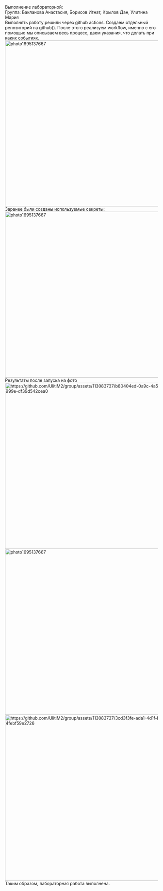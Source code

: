 Выполнение лабораторной: \
Группа: Бакланова Анастасия, Борисов Игнат, Крылов Дан, Улитина Мария \
Выполнять работу решили через github actions. Создаем отдельный репозиторий на github(). После этого реализуем workflow, именно с его помощью мы описываем весь процесс, даем указания, что делать при каких событиях. \
<img width="547" alt="photo1695137667" src="https://github.com/UlitiM2/group/assets/113083737/741e2f06-f645-47e3-bb97-7ce73d1aa797"> \
Заранее были созданы используемые секреты: \
<img width="547" alt="photo1695137667" src="https://github.com/UlitiM2/group/assets/113083737/27ffddbe-a8c7-4eb3-a6b9-231d35e73763"> \
Результаты после запуска на фото \
<img width="547" alt="https://github.com/UlitiM2/group/assets/113083737/b80404ed-0a9c-4a59-999e-df39d542cea0"> \
<img width="547" alt="photo1695137667" src="https://github.com/UlitiM2/group/assets/113083737/ea6fd7fa-99c8-4c6f-8233-03c81df1a503"> \
<img width="547" alt="https://github.com/UlitiM2/group/assets/113083737/3cd3f3fe-ada1-4d1f-bdb9-4febf59e2726"> \
Таким образом, лабораторная работа выполнена.
